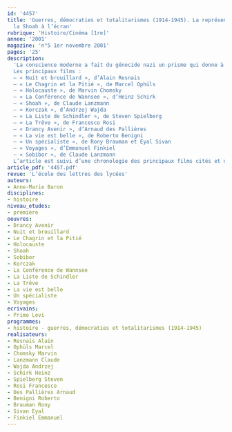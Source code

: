 ```yaml
---
id: '4457'
title: 'Guerres, démocraties et totalitarismes (1914-1945). La représentation de
  la Shoah à l’écran'
rubrique: 'Histoire/Cinéma [1re]'
annee: '2001'
magazine: 'n°5 1er novembre 2001'
pages: '25'
description: 
  'La conscience moderne a fait du génocide nazi un prisme qui donne à voir le reste de la société, une référence incontournable pour toutes les violences historiques et politiques contemporaines, un horizon qui conditionne la façon dont les victimes de toutes origines doivent se présenter. Cette prise de conscience de l’opinion s’accompagne fatalement d’une « banalisation » du mal, puisque sont nés du même coup un champ lexical vulgarisateur (holocauste, camp, etc.), une intertextualité qui fait des images de trains ou de charniers des métaphores ou des métonymies récurrentes et une véritable réduction de la réalité à des stéréotypes omniprésents. Du coup, le génocide acquiert une dimension irreprésentable et devient plus inaccessible que jamais…
  Les principaux films :
  – « Nuit et brouillard », d’Alain Resnais
  – « Le Chagrin et la Pitié », de Marcel Ophüls
  – « Holocauste », de Marvin Chomsky
  – « La Conférence de Wannsee », d’Heinz Schirk
  – « Shoah », de Claude Lanzmann
  – « Korczak », d’Andrzej Wajda
  – « La Liste de Schindler », de Steven Spielberg
  – « La Trêve », de Francesco Rosi
  – « Drancy Avenir », d’Arnaud des Pallières
  – « La vie est belle », de Roberto Benigni
  – « Un spécialiste », de Rony Brauman et Eyal Sivan
  – « Voyages », d’Emmanuel Finkiel
  – « Sobibor », de Claude Lanzmann
  L’article est suivi d’une chronologie des principaux films cités et d’une bibliographie.'
article_pdf: '4457.pdf'
revue: 'L’école des lettres des lycées'
auteurs:
- Anne-Marie Baron
disciplines:
- histoire
niveau_etudes:
- première
oeuvres:
- Drancy Avenir
- Nuit et brouillard
- Le Chagrin et la Pitié
- Holocauste
- Shoah
- Sobibor
- Korczak
- La Conférence de Wannsee
- La Liste de Schindler
- La Trêve
- La vie est belle
- Un spécialiste
- Voyages
ecrivains:
- Primo Levi
programmes:
- histoire - guerres, démocraties et totalitarismes (1914-1945)
realisateurs:
- Resnais Alain
- Ophüls Marcel
- Chomsky Marvin
- Lanzmann Claude
- Wajda Andrzej
- Schirk Heinz
- Spielberg Steven
- Rosi Francesco
- Des Pallières Arnaud
- Benigni Roberto
- Brauman Rony
- Sivan Eyal
- Finkiel Emmanuel
---
```

